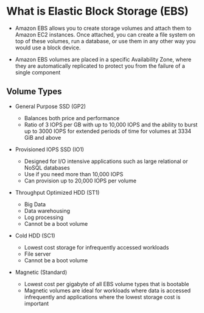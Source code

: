 # What is Elastic Block Storage (EBS)

* Amazon EBS allows you to create storage volumes and attach them to Amazon EC2 instances. Once attached, you can create a file system on top of these volumes, run a database, or use them in any other way you would use a block device.

* Amazon EBS volumes are placed in a specific Availability Zone, where they are automatically replicated to protect you from the failure of a single component

## Volume Types

* General Purpose SSD (GP2)
  * Balances both price and performance
  * Ratio of 3 IOPS per GB with up to 10,000 IOPS and the ability to burst up to 3000 IOPS for extended periods of time for volumes at 3334 GiB and above

* Provisioned IOPS SSD (IO1)
  * Designed for I/O intensive applications such as large relational or NoSQL databases
  * Use if you need more than 10,000 IOPS
  * Can provision up to 20,000 IOPS per volume

* Throughput Optimized HDD (ST1)
  * Big Data
  * Data warehousing
  * Log processing
  * Cannot be a boot volume

* Cold HDD (SC1)
  * Lowest cost storage for infrequently accessed workloads
  * File server
  * Cannot be a boot volume

* Magnetic (Standard)
  * Lowest cost per gigabyte of all EBS volume types that is bootable
  * Magnetic volumes are ideal for workloads where data is accessed infrequently and applications where the lowest storage cost is important